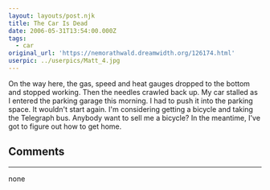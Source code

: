 ```yaml
---
layout: layouts/post.njk
title: The Car Is Dead
date: 2006-05-31T13:54:00.000Z
tags:
  - car
original_url: 'https://nemorathwald.dreamwidth.org/126174.html'
userpic: ../userpics/Matt_4.jpg
---
```

On the way here, the gas, speed and heat gauges dropped to the bottom and stopped working. Then the needles crawled back up. My car stalled as I entered the parking garage this morning. I had to push it into the parking space. It wouldn't start again. I'm considering getting a bicycle and taking the Telegraph bus. Anybody want to sell me a bicycle? In the meantime, I've got to figure out how to get home.

## Comments

---

none
